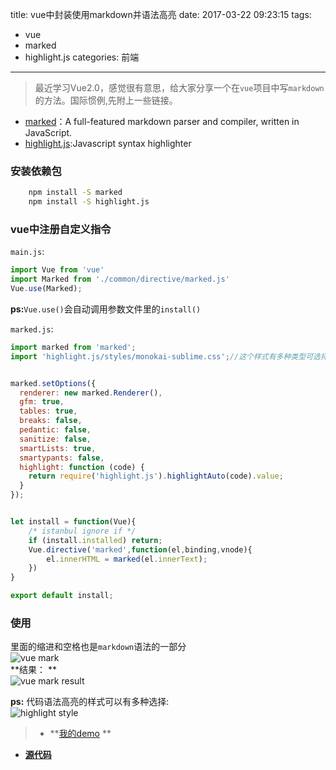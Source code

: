 title: vue中封装使用markdown并语法高亮
date: 2017-03-22 09:23:15
tags: 
- vue
- marked
- highlight.js
categories: 前端
---
>最近学习Vue2.0，感觉很有意思，给大家分享一个在`vue`项目中写`markdown`的方法。国际惯例,先附上一些链接。  

- [marked](https://github.com/chjj/marked)：A full-featured markdown parser and compiler, written in JavaScript.
- [highlight.js](https://github.com/isagalaev/highlight.js/):Javascript syntax highlighter

### 安装依赖包
``` bash
    npm install -S marked
    npm install -S highlight.js
```
### vue中注册自定义指令
`main.js`:
``` javascript
import Vue from 'vue'
import Marked from './common/directive/marked.js'
Vue.use(Marked);
```
**ps:**`Vue.use()`会自动调用参数文件里的`install()`
<!-- more -->
`marked.js`:
``` javascript
import marked from 'marked';
import 'highlight.js/styles/monokai-sublime.css';//这个样式有多种类型可选择


marked.setOptions({
  renderer: new marked.Renderer(),
  gfm: true,
  tables: true,
  breaks: false,
  pedantic: false,
  sanitize: false,
  smartLists: true,
  smartypants: false,
  highlight: function (code) {
    return require('highlight.js').highlightAuto(code).value;
  }
});


let install = function(Vue){
    /* istanbul ignore if */
    if (install.installed) return;
    Vue.directive('marked',function(el,binding,vnode){
        el.innerHTML = marked(el.innerText);
    })
}

export default install;
```
### 使用
里面的缩进和空格也是`markdown`语法的一部分  
![vue mark](http://7xphbb.com1.z0.glb.clouddn.com/vue_mark.png)  
**结果： **   
![vue mark result](http://7xphbb.com1.z0.glb.clouddn.com/vue_mark_result.png)  

**ps:**
代码语法高亮的样式可以有多种选择:  
![highlight style](http://7xphbb.com1.z0.glb.clouddn.com/highlight.png)

>- **[我的demo](https://jintangwang.github.io/hello-vue/dist/#/my)  **  
- **[源代码](https://github.com/jintangWang/hello-vue)**